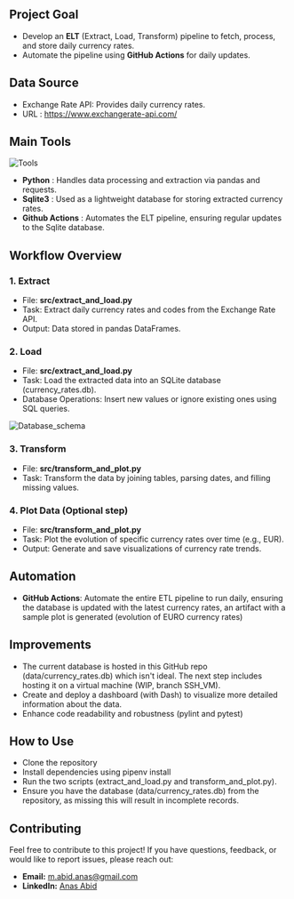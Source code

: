 ## Project Goal
* Develop an **ELT** (Extract, Load, Transform) pipeline to fetch, process, and store daily currency rates.
* Automate the pipeline using **GitHub Actions** for daily updates.
  
## Data Source
* Exchange Rate API: Provides daily currency rates.
* URL : https://www.exchangerate-api.com/

## Main Tools
![Tools](https://github.com/MrAnasAbid/Currency_rate_extractor/assets/115592120/f9a24e8b-1cad-4e28-bc06-c7a46f7a9dd4)
* **Python** : Handles data processing and extraction via pandas and requests.
* **Sqlite3** : Used as a lightweight database for storing extracted currency rates.
* **Github Actions** : Automates the ELT pipeline, ensuring regular updates to the Sqlite database.

## Workflow Overview
### 1. Extract
* File: **src/extract_and_load.py**
* Task: Extract daily currency rates and codes from the Exchange Rate API.
* Output: Data stored in pandas DataFrames.
### 2. Load
* File: **src/extract_and_load.py**
* Task: Load the extracted data into an SQLite database (currency_rates.db).
* Database Operations: Insert new values or ignore existing ones using SQL queries.
  
![Database_schema](https://github.com/MrAnasAbid/Currency_rate_extractor/assets/115592120/f869ed1c-5beb-41db-8135-5de21fdc2ee3)
### 3. Transform
* File: **src/transform_and_plot.py**
* Task: Transform the data by joining tables, parsing dates, and filling missing values.
### 4. Plot Data (Optional step)
* File: **src/transform_and_plot.py**
* Task: Plot the evolution of specific currency rates over time (e.g., EUR).
* Output: Generate and save visualizations of currency rate trends.

## Automation
* **GitHub Actions**: Automate the entire ETL pipeline to run daily, ensuring the database is updated with the latest currency rates, an artifact with a sample plot is generated (evolution of EURO currency rates)

## Improvements
* The current database is hosted in this GitHub repo (data/currency_rates.db) which isn't ideal. The next step includes hosting it on a virtual machine (WIP, branch SSH_VM).
* Create and deploy a dashboard (with Dash) to visualize more detailed information about the data.
* Enhance code readability and robustness (pylint and pytest)

## How to Use
* Clone the repository
* Install dependencies using pipenv install
* Run the two scripts (extract_and_load.py and transform_and_plot.py).
* Ensure you have the database (data/currency_rates.db) from the repository, as missing this will result in incomplete records.

## Contributing
Feel free to contribute to this project! If you have questions, feedback, or would like to report issues, please reach out:
- **Email:** m.abid.anas@gmail.com
- **LinkedIn:** [Anas Abid](https://www.linkedin.com/in/abidanas/)
